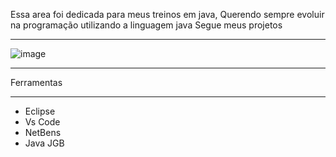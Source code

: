 Essa area foi dedicada para meus treinos em java, Querendo sempre evoluir na programação utilizando a linguagem java
Segue meus projetos
<hr>

![image](https://github.com/Rich-Miranda/JAVA/assets/126610839/6d67afab-3dcb-498c-a966-841b85fcce37)
<hr>
Ferramentas
<hr>
<ul>
  <li>Eclipse</li>
  <li>Vs Code</li>
  <li>NetBens</li>
  <li>Java JGB</li>
  
</ul>
